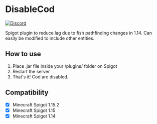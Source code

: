 # DisableCod
[![Discord](https://img.shields.io/discord/272499714048524288.svg?logo=discord)](https://discord.gg/h8N4rrV)

Spigot plugin to reduce lag due to fish pathfinding changes in 1.14. Can easily be modified to include other entities.

## How to use

1. Place .jar file inside your /plugins/ folder on Spigot
2. Restart the server
3. That's it! Cod are disabled.

## Compatibility

- [x] Minecraft Spigot 1.15.2
- [x] Minecraft Spigot 1.15
- [x] Minecraft Spigot 1.14

